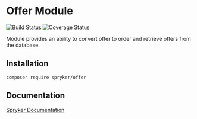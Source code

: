 # Offer Module
[![Build Status](https://travis-ci.org/spryker/offer.svg)](https://travis-ci.org/spryker/offer)
[![Coverage Status](https://coveralls.io/repos/github/spryker/offer/badge.svg)](https://coveralls.io/github/spryker/offer)

Module provides an ability to convert offer to order and retrieve offers from the database.

## Installation

```
composer require spryker/offer
```

## Documentation

[Spryker Documentation](https://academy.spryker.com/developing_with_spryker/module_guide/modules.html)
